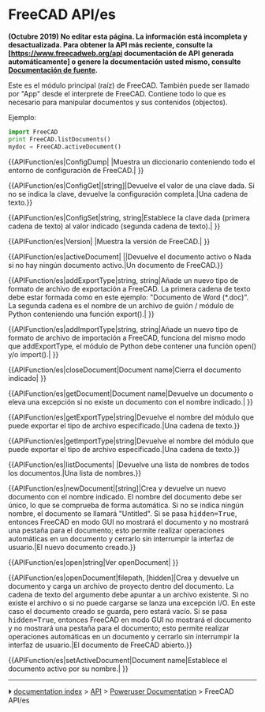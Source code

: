 # FreeCAD API/es
**(Octubre 2019) No editar esta página. La información está incompleta y desactualizada.  Para obtener la API más reciente, consulte la [https://www.freecadweb.org/api documentación de API generada automáticamente] o genere la documentación usted mismo, consulte [Documentación de fuente](Source_documentation.md).**

Este es el módulo principal (raíz) de FreeCAD. También puede ser llamado por \"App\" desde el interprete de FreeCAD. Contiene todo lo que es necesario para manipular documentos y sus contenidos (objectos).

Ejemplo: 
```python
import FreeCAD
print FreeCAD.listDocuments()
mydoc = FreeCAD.activeDocument()
```


{{APIFunction/es|ConfigDump| |Muestra un diccionario conteniendo todo el entorno de configuración de FreeCAD.| }}


{{APIFunction/es|ConfigGet|[string]|Devuelve el valor de una clave dada. Si no se indica la clave, devuelve la configuración completa.|Una cadena de texto.}}


{{APIFunction/es|ConfigSet|string, string|Establece la clave dada (primera cadena de texto) al valor indicado (segunda cadena de texto).| }}


{{APIFunction/es|Version| |Muestra la versión de FreeCAD.| }}


{{APIFunction/es|activeDocument| ||Devuelve el documento activo o Nada si no hay ningún documento activo.|Un documento de FreeCAD.}}


{{APIFunction/es|addExportType|string, string|Añade un nuevo tipo de formato de archivo de exportación a FreeCAD. La primera cadena de texto debe estar formada como en este ejemplo: "Documento de Word (*.doc)". La segunda cadena es el nombre de un archivo de guión / módulo de Python conteniendo una función export().| }}


{{APIFunction/es|addImportType|string, string|Añade un nuevo tipo de formato de archivo de importación a FreeCAD, funciona del mismo modo que addExportType, el módulo de Python debe contener una función open() y/o import().| }}


{{APIFunction/es|closeDocument|Document name|Cierra el documento indicado| }}


{{APIFunction/es|getDocument|Document name|Devuelve un documento o eleva una excepción si no existe un documento con el nombre indicado.| }}


{{APIFunction/es|getExportType|string|Devuelve el nombre del módulo que puede exportar el tipo de archivo especificado.|Una cadena de texto.}}


{{APIFunction/es|getImportType|string|Devuelve el nombre del módulo que puede exportar el tipo de archivo especificado.|Una cadena de texto.}}


{{APIFunction/es|listDocuments| |Devuelve una lista de nombres de todos los documentos.|Una lista de nombres.}}


{{APIFunction/es|newDocument|[string]|Crea y devuelve un nuevo documento con el nombre indicado. El nombre del documento debe ser único, lo que se comprueba de forma automática. Si no se indica ningún nombre, el documento se llamará "Untitled". Si se pasa <tt>hidden<nowiki>=</nowiki>True</tt>, entonces FreeCAD en modo GUI no mostrará el documento y no mostrará una pestaña para el documento;  esto permite realizar operaciones automáticas en un documento y cerrarlo sin interrumpir la interfaz de usuario.|El nuevo documento creado.}}


{{APIFunction/es|open|string|Ver openDocument| }}


{{APIFunction/es|openDocument|filepath, [hidden]|Crea y devuelve un documento y carga un archivo de proyecto dentro del documento. La cadena de texto del argumento debe apuntar a un archivo existente. Si no existe el archivo o si no puede cargarse se lanza una excepción I/O. En este caso el documento creado se guarda, pero estará vacío. Si se pasa <tt>hidden<nowiki>=</nowiki>True</tt>, entonces FreeCAD en modo GUI no mostrará el documento y no mostrará una pestaña para el documento;  esto permite realizar operaciones automáticas en un documento y cerrarlo sin interrumpir la interfaz de usuario.|El documento de FreeCAD abierto.}}


{{APIFunction/es|setActiveDocument|Document name|Establece el documento activo por su nombre.| }}



---
⏵ [documentation index](../README.md) > [API](Category_API.md) > [Poweruser Documentation](Category_Poweruser%20Documentation.md) > FreeCAD API/es
